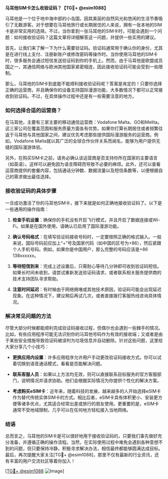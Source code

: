 **马耳他SIM卡怎么收验证码？【TG💪+ @esim1088】**

马耳他是一个位于地中海中部的小岛国，因其美丽的自然风光和悠闲的生活节奏吸引了无数游客。对于想要在马耳他旅行或长期居住的人来说，拥有一张本地的SIM卡是非常实用的选择。不过，当你拿到一张马耳他的SIM卡时，可能会遇到一个问题：如何接收验证码？这篇文章将详细解答这一问题，并提供一些实用的建议。

首先，让我们来了解一下为什么需要验证码。验证码通常用于确认你的身份，尤其是在进行线上支付、注册新账户或修改密码等操作时。当你使用马耳他的SIM卡时，很多服务会通过短信发送验证码到你的手机上。然而，由于马耳他是欧盟成员国之一，其通信网络与欧洲其他国家紧密相连，因此接收验证码可能会受到一些限制。

那么，马耳他的SIM卡到底能不能顺利接收验证码呢？答案是肯定的！只要你选择正确的运营商，并且确保你的设备支持国际漫游功能，大多数情况下都可以正常接收到验证码。不过，在具体操作过程中还是有一些需要注意的地方。

### 如何选择合适的运营商？

在马耳他，主要有三家主要的移动通信运营商：Vodafone Malta、GO和Melita。这三家公司在覆盖范围和服务质量方面各有优势。如果你打算长期居住或者频繁往返于马耳他与其他国家之间，建议优先考虑那些提供国际漫游服务的运营商。例如，Vodafone Malta就以其广泛的全球合作伙伴关系而闻名，能够为用户提供无缝的国际漫游体验。

另外，在购买SIM卡之前，请务必确认该运营商是否支持你所在国家的主要语言（如英语）。这样可以避免因为语言障碍而导致不必要的麻烦。此外，还可以查看运营商提供的套餐内容，包括通话分钟数、数据流量以及短信条数等，以便根据自己的需求做出最佳选择。

### 接收验证码的具体步骤

一旦成功激活了你的马耳他SIM卡，接下来就是如何正确地接收验证码了。以下是一些通用的操作指南：

1. **检查手机设置**：确保你的手机没有开启飞行模式，并且开启了数据连接或Wi-Fi。如果是在国外使用，请确认已启用了国际漫游功能。
   
2. **确认号码格式**：在填写验证码接收号码时，一定要按照正确的格式输入。一般来说，国际号码前应加上“+”号及国家代码（如中国的区号为+86），然后紧跟个人手机号码。例如，如果你是中国用户，那么完整的号码应该是+86 138xxxxxx。

3. **等待短信到来**：完成上述设置后，只需耐心等待几分钟即可收到验证码短信。如果长时间未收到，请尝试重新发送验证码请求，或者联系相关服务提供商的技术支持团队寻求帮助。

4. **注意时间延迟**：有时候由于网络拥堵或其他技术原因，验证码可能会出现延迟现象。在这种情况下，建议稍后再试几次，或者直接拨打客服热线咨询具体情况。

### 解决常见问题的方法

尽管大部分时候都能顺利完成验证码接收过程，但偶尔也会遇到一些棘手的情况。比如，有些应用程序可能无法识别你的马耳他号码作为有效的接收端；又或者是由于某些安全措施导致验证码被误判为垃圾信息并自动删除。针对这些问题，这里给大家分享几个小技巧：

- **更换应用内设置**：许多应用程序允许用户手动更改验证码接收方式。你可以试着切换到语音通话模式，看看是否能解决问题。
  
- **联系客服人员**：如果以上方法均无效，则可以直接联系目标服务的官方客服部门，说明情况并请求协助。他们会根据实际情况为你提供个性化的解决方案。

- **考虑购买eSIM卡**：近年来，随着科技的发展，越来越多的人开始选择eSIM卡作为替代传统实体SIM卡的方式。相比后者，eSIM卡具有体积更小、安装更方便等诸多优点，尤其适合经常出差或旅行的朋友使用。更重要的是，eSIM卡通常不受地域限制，几乎可以在任何地方轻松接入当地网络。

### 结语

总而言之，马耳他的SIM卡是可以很好地用于接收验证码的，只要我们事先做好充分准备，并遵循正确的操作流程。当然，在实际使用过程中难免会遇到各种意想不到的问题，但只要保持冷静，积极寻求解决办法，相信最终都能够圆满达成目标。最后，再次提醒大家关注[TG💪+ @esim1088]，那里不仅有最新的行业资讯，还有丰富的用户交流社区等着你加入！

[[TG💪+ @esim1088](https://t.me/s/esim1088) ![Image](https://i.postimg.cc/4NQfJmqS/Snipaste-2025-05-13-00-14-12.png)]